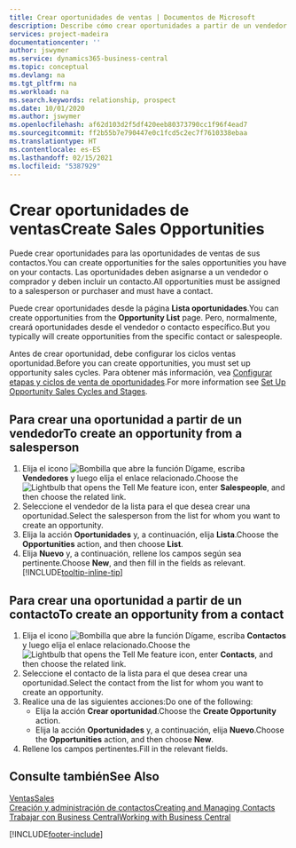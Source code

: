 ```yaml
---
title: Crear oportunidades de ventas | Documentos de Microsoft
description: Describe cómo crear oportunidades a partir de un vendedor o un contacto en Business Central.
services: project-madeira
documentationcenter: ''
author: jswymer
ms.service: dynamics365-business-central
ms.topic: conceptual
ms.devlang: na
ms.tgt_pltfrm: na
ms.workload: na
ms.search.keywords: relationship, prospect
ms.date: 10/01/2020
ms.author: jswymer
ms.openlocfilehash: af62d103d2f5df420eeb80373790cc1f96f4ead7
ms.sourcegitcommit: ff2b55b7e790447e0c1fcd5c2ec7f7610338ebaa
ms.translationtype: HT
ms.contentlocale: es-ES
ms.lasthandoff: 02/15/2021
ms.locfileid: "5387929"
---
```

# <a name="create-sales-opportunities"></a><span data-ttu-id="f77e0-103">Crear oportunidades de ventas</span><span class="sxs-lookup"><span data-stu-id="f77e0-103">Create Sales Opportunities</span></span>
<span data-ttu-id="f77e0-104">Puede crear oportunidades para las oportunidades de ventas de sus contactos.</span><span class="sxs-lookup"><span data-stu-id="f77e0-104">You can create opportunities for the sales opportunities you have on your contacts.</span></span> <span data-ttu-id="f77e0-105">Las oportunidades deben asignarse a un vendedor o comprador y deben incluir un contacto.</span><span class="sxs-lookup"><span data-stu-id="f77e0-105">All opportunities must be assigned to a salesperson or purchaser and must have a contact.</span></span>

<span data-ttu-id="f77e0-106">Puede crear oportunidades desde la página **Lista oportunidades**.</span><span class="sxs-lookup"><span data-stu-id="f77e0-106">You can create opportunities from the **Opportunity List** page.</span></span> <span data-ttu-id="f77e0-107">Pero, normalmente, creará oportunidades desde el vendedor o contacto específico.</span><span class="sxs-lookup"><span data-stu-id="f77e0-107">But you typically will create opportunities from the specific contact or salespeople.</span></span>

<span data-ttu-id="f77e0-108">Antes de crear oportunidad, debe configurar los ciclos ventas oportunidad.</span><span class="sxs-lookup"><span data-stu-id="f77e0-108">Before you can create opportunities, you must set up opportunity sales cycles.</span></span> <span data-ttu-id="f77e0-109">Para obtener más información, vea [Configurar etapas y ciclos de venta de oportunidades](marketing-how-setup-opportunity-sales-cycles-stages.md).</span><span class="sxs-lookup"><span data-stu-id="f77e0-109">For more information see [Set Up Opportunity Sales Cycles and Stages](marketing-how-setup-opportunity-sales-cycles-stages.md).</span></span>

## <a name="to-create-an-opportunity-from-a-salesperson"></a><span data-ttu-id="f77e0-110">Para crear una oportunidad a partir de un vendedor</span><span class="sxs-lookup"><span data-stu-id="f77e0-110">To create an opportunity from a salesperson</span></span>
1. <span data-ttu-id="f77e0-111">Elija el icono ![Bombilla que abre la función Dígame](media/ui-search/search_small.png "Dígame qué desea hacer"), escriba **Vendedores** y luego elija el enlace relacionado.</span><span class="sxs-lookup"><span data-stu-id="f77e0-111">Choose the ![Lightbulb that opens the Tell Me feature](media/ui-search/search_small.png "Tell me what you want to do") icon, enter **Salespeople**, and then choose the related link.</span></span>
2. <span data-ttu-id="f77e0-112">Seleccione el vendedor de la lista para el que desea crear una oportunidad.</span><span class="sxs-lookup"><span data-stu-id="f77e0-112">Select the salesperson from the list for whom you want to create an opportunity.</span></span>
3. <span data-ttu-id="f77e0-113">Elija la acción **Oportunidades** y, a continuación, elija **Lista**.</span><span class="sxs-lookup"><span data-stu-id="f77e0-113">Choose the **Opportunities** action, and then choose **List**.</span></span>
4. <span data-ttu-id="f77e0-114">Elija **Nuevo** y, a continuación, rellene los campos según sea pertinente.</span><span class="sxs-lookup"><span data-stu-id="f77e0-114">Choose **New**, and then fill in the fields as relevant.</span></span> [!INCLUDE[tooltip-inline-tip](includes/tooltip-inline-tip_md.md)]  



## <a name="to-create-an-opportunity-from-a-contact"></a><span data-ttu-id="f77e0-115">Para crear una oportunidad a partir de un contacto</span><span class="sxs-lookup"><span data-stu-id="f77e0-115">To create an opportunity from a contact</span></span>
1. <span data-ttu-id="f77e0-116">Elija el icono ![Bombilla que abre la función Dígame](media/ui-search/search_small.png "Dígame qué desea hacer"), escriba **Contactos** y luego elija el enlace relacionado.</span><span class="sxs-lookup"><span data-stu-id="f77e0-116">Choose the ![Lightbulb that opens the Tell Me feature](media/ui-search/search_small.png "Tell me what you want to do") icon, enter **Contacts**, and then choose the related link.</span></span>
2. <span data-ttu-id="f77e0-117">Seleccione el contacto de la lista para el que desea crear una oportunidad.</span><span class="sxs-lookup"><span data-stu-id="f77e0-117">Select the contact from the list for whom you want to create an opportunity.</span></span>
3. <span data-ttu-id="f77e0-118">Realice una de las siguientes acciones:</span><span class="sxs-lookup"><span data-stu-id="f77e0-118">Do one of the following:</span></span>
   * <span data-ttu-id="f77e0-119">Elija la acción **Crear oportunidad**.</span><span class="sxs-lookup"><span data-stu-id="f77e0-119">Choose the **Create Opportunity** action.</span></span>
   * <span data-ttu-id="f77e0-120">Elija la acción **Oportunidades** y, a continuación, elija **Nuevo**.</span><span class="sxs-lookup"><span data-stu-id="f77e0-120">Choose the  **Opportunities** action, and then choose **New**.</span></span>
4. <span data-ttu-id="f77e0-121">Rellene los campos pertinentes.</span><span class="sxs-lookup"><span data-stu-id="f77e0-121">Fill in the relevant fields.</span></span>

## <a name="see-also"></a><span data-ttu-id="f77e0-122">Consulte también</span><span class="sxs-lookup"><span data-stu-id="f77e0-122">See Also</span></span>
[<span data-ttu-id="f77e0-123">Ventas</span><span class="sxs-lookup"><span data-stu-id="f77e0-123">Sales</span></span>](sales-manage-sales.md)  
[<span data-ttu-id="f77e0-124">Creación y administración de contactos</span><span class="sxs-lookup"><span data-stu-id="f77e0-124">Creating and Managing Contacts</span></span>](marketing-contacts.md)  
[<span data-ttu-id="f77e0-125">Trabajar con Business Central</span><span class="sxs-lookup"><span data-stu-id="f77e0-125">Working with Business Central</span></span>](ui-work-product.md)


[!INCLUDE[footer-include](includes/footer-banner.md)]